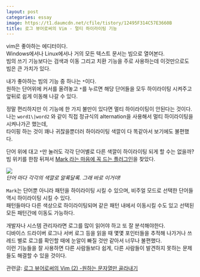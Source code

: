 ```yaml
---
layout: post
categories: essay
image: https://t1.daumcdn.net/cfile/tistory/12495F314C57E3660B
title: 로그 뷰어로써의 Vim - 멀티 하이라이팅 기능
---
```

vim은 좋아하는 에디터이다.  
Windows에서나 Linux에서나 거의 모든 텍스트 문서는 빔으로 열어본다.  
빔의 쓰기 기능보다는 검색과 이동 그리고 치환 기능을 주로 사용하는데 이것만으로도 빔은 큰 가치가 있다.

내가 좋아하는 빔의 기능 중 하나는 `*`이다.  
원하는 단어위에 커서를 올려놓고 `*`를 누르면 해당 단어들을 모두 하이라이팅 시켜주고 앞뒤로 쉽게 이동해 나갈 수 있다.

정말 편리하지만 이 기능에 한 가지 불만이 있다면 멀티 하이라이팅이 안된다는 것이다.  
나는 `word1\|word2` 와 같이 직접 정규식의 alternation을 사용해서 멀티 하이라이팅을 시켜나가곤 했는데,  
타이핑 하는 것이 꽤나 귀찮을뿐더러 하이라이팅 색깔이 다 똑같아서 보기에도 불편했다.

단어 위에 대고 `*`만 눌러도 각각 단어별로 다른 색깔이 하이라이팅 되게 할 수는 없을까?  
빔 위키를 한참 뒤져서 [Mark 라는 마음에 꼭 드는 플러그인](https://www.vim.org/scripts/script.php?script_id=1238)을 찾았다.

![](https://t1.daumcdn.net/cfile/tistory/12495F314C57E3660B)  
*단어 마다 각각의 색깔로 알록달록. 그래 바로 이거야!*

`Mark`는 단어뿐 아니라 패턴을 하이라이팅 시킬 수 있으며, 비주얼 모드로 선택한 단어들 역시 하이라이팅 시킬 수 있다.  
패턴들마다 다른 색상으로 하이라이팅되며 같은 패턴 내에서 이동시킬 수도 있고 선택된 모든 패턴간에 이동도 가능하다.

개발자나 시스템 관리자라면 로그를 많이 읽어야 하고 또 잘 분석해야한다.  
디바이스 드라이버 로그나 서버 로그 등을 읽을 때 몇몇 포인터들을 추적해 나가거나 쓰레드 별로 로그를 확인할 때에 눈알이 빠질 것만 같아서 너무나 불편했다.  
이런 기능들을 잘 사용하면 다른 사람들보다 쉽게, 다른 사람들이 발견하지 못하는 문제들도 해결할 수 있을 것이다.

관련글: [로그 뷰어로써의 Vim (2) -원하는 문자열만 골라내기](https://www.benjaminlog.com/entry/%EB%A1%9C%EA%B7%B8-%EB%B7%B0%EC%96%B4%EB%A1%9C%EC%8D%A8%EC%9D%98-Vim-2-%EC%9B%90%ED%95%98%EB%8A%94-%EB%AC%B8%EC%9E%90%EC%97%B4%EB%A7%8C-%EA%B3%A8%EB%9D%BC%EB%82%B4%EA%B8%B0)